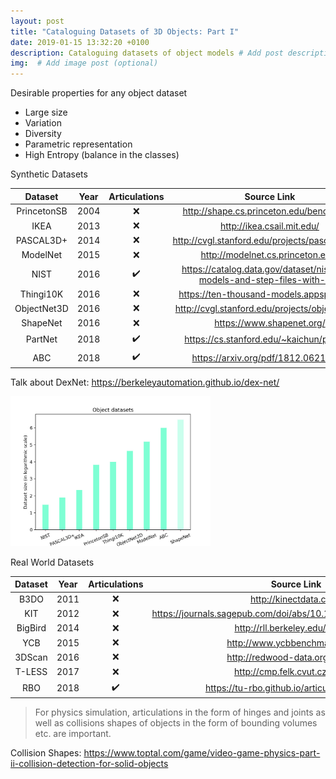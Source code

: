 ```yaml
---
layout: post
title: "Cataloguing Datasets of 3D Objects: Part I"
date: 2019-01-15 13:32:20 +0100
description: Cataloguing datasets of object models # Add post description (optional)
img:  # Add image post (optional)
---
```


Desirable properties for any object dataset

-  Large size
-  Variation 
-  Diversity 
-  Parametric representation 
-  High Entropy (balance in the classes) 

Synthetic Datasets

|   Dataset   | Year |    Articulations   |                                Source Link                               |
|:-----------:|:----:|:------------------:|:------------------------------------------------------------------------:|
| PrincetonSB | 2004 |         :x:        |                 http://shape.cs.princeton.edu/benchmark/                 |
|     IKEA    | 2013 |         :x:        |                        http://ikea.csail.mit.edu/                        |
|  PASCAL3D+  | 2014 |         :x:        |              http://cvgl.stanford.edu/projects/pascal3d.html             |
|   ModelNet  | 2015 |         :x:        |                     http://modelnet.cs.princeton.edu/                    |
|     NIST    | 2016 | :heavy_check_mark: | https://catalog.data.gov/dataset/nist-cad-models-and-step-files-with-pmi |
|  Thingi10K  | 2016 |         :x:        |                 https://ten-thousand-models.appspot.com/                 |
| ObjectNet3D | 2016 |         :x:        |              http://cvgl.stanford.edu/projects/objectnet3d/              |
|   ShapeNet  | 2016 |         :x:        |                         https://www.shapenet.org/                        |
| PartNet     | 2018 | :heavy_check_mark: |                 https://cs.stanford.edu/~kaichun/partnet/                |
|     ABC     | 2018 | :heavy_check_mark: |                   https://arxiv.org/pdf/1812.06216.pdf                   |

Talk about DexNet: https://berkeleyautomation.github.io/dex-net/

<img src="/assets/img/2019-01-15/object_datasets.jpg" width="320">

<!--![Graph](/assets/img/2019-01-15/object_datasets.jpg)-->

Real World Datasets

| Dataset | Year |    Articulations   |                          Source Link                          |
|:-------:|:----:|:------------------:|:-------------------------------------------------------------:|
|   B3DO  | 2011 |         :x:        |                     http://kinectdata.com/                    |
|   KIT   | 2012 |         :x:        | https://journals.sagepub.com/doi/abs/10.1177/0278364912445831 |
| BigBird | 2014 |         :x:        |                http://rll.berkeley.edu/bigbird/               |
|   YCB   | 2015 |         :x:        |                 http://www.ycbbenchmarks.com/                 |
|  3DScan | 2016 |         :x:        |                http://redwood-data.org/3dscan/                |
|  T-LESS | 2017 |         :x:        |                http://cmp.felk.cvut.cz/t-less/                |
|   RBO   | 2018 | :heavy_check_mark: |         https://tu-rbo.github.io/articulated-objects/         |





> For physics simulation, articulations in the form of hinges and joints as well as collisions shapes of objects in the form of bounding volumes etc. are important.

Collision Shapes: https://www.toptal.com/game/video-game-physics-part-ii-collision-detection-for-solid-objects
